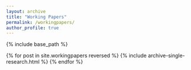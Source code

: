 ```yaml
---
layout: archive
title: "Working Papers"
permalink: /workingpapers/
author_profile: true
---
```


{% include base_path %}


<!-- ## Working Papers -->

{% for post in site.workingpapers reversed %}
  {% include archive-single-research.html %}
{% endfor %}